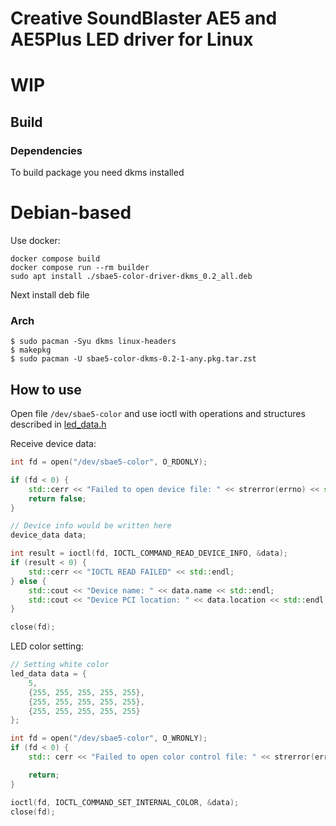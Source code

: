 # Creative SoundBlaster AE5 and AE5Plus LED driver for Linux

# WIP

## Build

### Dependencies

To build package you need dkms installed  

# Debian-based
Use docker:  
```shell
docker compose build
docker compose run --rm builder
sudo apt install ./sbae5-color-driver-dkms_0.2_all.deb
```

Next install deb file

### Arch
```shell
$ sudo pacman -Syu dkms linux-headers
$ makepkg
$ sudo pacman -U sbae5-color-dkms-0.2-1-any.pkg.tar.zst
```

## How to use

Open file `/dev/sbae5-color` and use ioctl with operations and structures described in [led_data.h](led_data.h)

Receive device data:

```c++
int fd = open("/dev/sbae5-color", O_RDONLY);

if (fd < 0) {
    std::cerr << "Failed to open device file: " << strerror(errno) << std::endl;
    return false;
}

// Device info would be written here
device_data data;

int result = ioctl(fd, IOCTL_COMMAND_READ_DEVICE_INFO, &data);
if (result < 0) {
    std::cerr << "IOCTL READ FAILED" << std::endl;
} else {
    std::cout << "Device name: " << data.name << std::endl;
    std::cout << "Device PCI location: " << data.location << std::endl;    
}

close(fd);
```

LED color setting:
```c++
// Setting white color
led_data data = {
    5,
    {255, 255, 255, 255, 255},
    {255, 255, 255, 255, 255},
    {255, 255, 255, 255, 255}
};

int fd = open("/dev/sbae5-color", O_WRONLY);
if (fd < 0) {
    std:: cerr << "Failed to open color control file: " << strerror(errno) << std::endl;

    return;
}

ioctl(fd, IOCTL_COMMAND_SET_INTERNAL_COLOR, &data);
close(fd);
```
